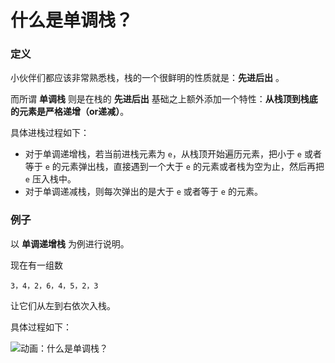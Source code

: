 # 什么是单调栈？



### 定义

小伙伴们都应该非常熟悉栈，栈的一个很鲜明的性质就是：**先进后出** 。

而所谓 **单调栈** 则是在栈的 **先进后出** 基础之上额外添加一个特性：**从栈顶到栈底的元素是严格递增（or递减）**。

具体进栈过程如下：

- 对于单调递增栈，若当前进栈元素为 `e`，从栈顶开始遍历元素，把小于 `e` 或者等于 `e` 的元素弹出栈，直接遇到一个大于 `e` 的元素或者栈为空为止，然后再把 `e` 压入栈中。
- 对于单调递减栈，则每次弹出的是大于 `e` 或者等于 `e` 的元素。

### 例子

以 **单调递增栈** 为例进行说明。

现在有一组数

```
3，4，2，6，4，5，2，3
```

让它们从左到右依次入栈。

具体过程如下：

![动画：什么是单调栈？](http://www.cxyxiaowu.com/wp-content/uploads/2019/10/1571057385-519b5c8c93a567c.png)

